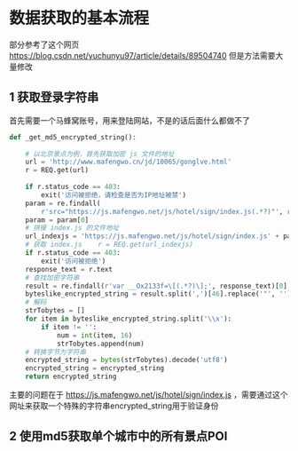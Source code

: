 # 数据获取的基本流程
部分参考了这个网页
https://blog.csdn.net/yuchunyu97/article/details/89504740
但是方法需要大量修改

## 1 获取登录字符串
首先需要一个马蜂窝账号，用来登陆网站，不是的话后面什么都做不了

~~~ python
def _get_md5_encrypted_string():  
  
    # 以北京景点为例，首先获取加密 js 文件的地址  
    url = 'http://www.mafengwo.cn/jd/10065/gonglve.html'  
    r = REQ.get(url)  
  
    if r.status_code == 403:  
        exit('访问被拒绝，请检查是否为IP地址被禁')  
    param = re.findall(  
        r'src="https://js.mafengwo.net/js/hotel/sign/index.js(.*?)"', r.text)  
    param = param[0]  
    # 拼接 index.js 的文件地址  
    url_indexjs = 'https://js.mafengwo.net/js/hotel/sign/index.js' + param  
    # 获取 index.js    r = REQ.get(url_indexjs)  
    if r.status_code == 403:  
        exit('访问被拒绝')  
    response_text = r.text  
    # 查找加密字符串  
    result = re.findall(r'var __Ox2133f=\[(.*?)\];', response_text)[0]  
    byteslike_encrypted_string = result.split(',')[46].replace('"', '')  
    # 解码  
    strTobytes = []  
    for item in byteslike_encrypted_string.split('\\x'):  
        if item != '':  
            num = int(item, 16)  
            strTobytes.append(num)  
    # 转换字节为字符串  
    encrypted_string = bytes(strTobytes).decode('utf8')  
    encrypted_string = encrypted_string  
    return encrypted_string

~~~
主要的问题在于   https://js.mafengwo.net/js/hotel/sign/index.js ，需要通过这个网址来获取一个特殊的字符串encrypted_string用于验证身份


## 2 使用md5获取单个城市中的所有景点POI
